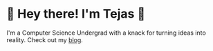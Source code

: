 # 👋 Hey there! I'm Tejas 🚀

I'm a Computer Science Undergrad with a knack for turning ideas into reality.
Check out my [blog](https://screenager.vercel.app/blog).
